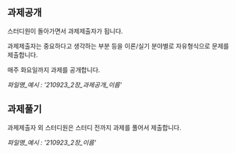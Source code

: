 ## 과제공개
스터디원이 돌아가면서 과제제출자가 됩니다.

과제제출자는 중요하다고 생각하는 부분 등을 이론/실기 분야별로 자유형식으로 문제를 제출합니다.

매주 화요일까지 과제를 공개합니다.

_파일명_예시 : '210923_2장_과제공개_이름'_

## 과제풀기
과제제출자 외 스터디원은 스터디 전까지 과제를 풀어서 제출합니다.

_파일명_예시 : '210923_2장_이름'_
